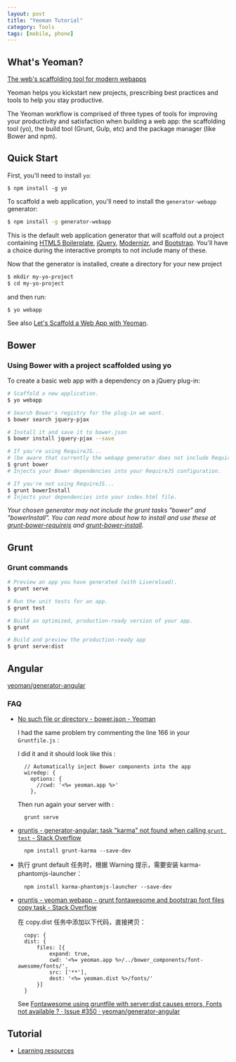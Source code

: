 ```yaml
---
layout: post
title: "Yeoman Tutorial"
category: Tools
tags: [mobile, phone]
--- 
```


## What's Yeoman?

[The web's scaffolding tool for modern webapps](http://yeoman.io/)

Yeoman helps you kickstart new projects, prescribing best practices and tools to help you stay productive.

The Yeoman workflow is comprised of three types of tools for improving your productivity and satisfaction when building a web app: the scaffolding tool (yo), the build tool (Grunt, Gulp, etc) and the package manager (like Bower and npm).

## Quick Start

First, you'll need to install `yo`:

    $ npm install -g yo

To scaffold a web application, you'll need to install the `generator-webapp` generator:

```sh
$ npm install -g generator-webapp
```

This is the default web application generator that will scaffold out a project containing [HTML5 Boilerplate](http://html5boilerplate.com/), [jQuery](http://jquery.com/), [Modernizr](http://modernizr.com/), and [Bootstrap](http://twbs.github.io/bootstrap). You'll have a choice during the interactive prompts to not include many of these.

Now that the generator is installed, create a directory for your new project

```sh
$ mkdir my-yo-project
$ cd my-yo-project
```

and then run:

```sh
$ yo webapp
```

See also [Let's Scaffold a Web App with Yeoman](http://yeoman.io/codelab.html).

## Bower

### Using Bower with a project scaffolded using yo

To create a basic web app with a dependency on a jQuery plug-in:

```sh
# Scaffold a new application.
$ yo webapp

# Search Bower's registry for the plug-in we want.
$ bower search jquery-pjax

# Install it and save it to bower.json
$ bower install jquery-pjax --save

# If you're using RequireJS...
# (be aware that currently the webapp generator does not include RequireJS and the following command only applies to generators that do)
$ grunt bower
# Injects your Bower dependencies into your RequireJS configuration.

# If you're not using RequireJS...
$ grunt bowerInstall
# Injects your dependencies into your index.html file.
```

_Your chosen generator may not include the grunt tasks "bower" and "bowerInstall". You can read more about how to install and use these at [grunt-bower-requirejs](https://github.com/yeoman/grunt-bower-requirejs) and [grunt-bower-install](https://github.com/stephenplusplus/grunt-bower-install)._

## Grunt

### Grunt commands

```sh
# Preview an app you have generated (with Livereload).
$ grunt serve

# Run the unit tests for an app.
$ grunt test

# Build an optimized, production-ready version of your app.
$ grunt

# Build and preview the production-ready app
$ grunt serve:dist
```

## Angular

[yeoman/generator-angular](https://github.com/yeoman/generator-angular)

### FAQ

- [No such file or directory - bower.json - Yeoman](http://stackoverflow.com/questions/25784986/yeoman-grunt-no-such-file-or-directory-bower-json)

    I had the same problem try commenting the line 166 in your `Gruntfile.js` : 

    I did it and it should look like this :

        // Automatically inject Bower components into the app
        wiredep: {
          options: {
            //cwd: '<%= yeoman.app %>'
          },

    Then run again your server with :

        grunt serve

- [gruntjs - generator-angular: task "karma" not found when calling `grunt test` - Stack Overflow](http://stackoverflow.com/questions/17313157/generator-angular-task-karma-not-found-when-calling-grunt-test)

        npm install grunt-karma --save-dev

- 执行 grunt default 任务时，根据 Warning 提示，需要安装 karma-phantomjs-launcher：

        npm install karma-phantomjs-launcher --save-dev

- [gruntjs - yeoman webapp - grunt fontawesome and bootstrap font files copy task - Stack Overflow](http://stackoverflow.com/questions/24123225/yeoman-webapp-grunt-fontawesome-and-bootstrap-font-files-copy-task)

    在 copy.dist 任务中添加以下代码，直接拷贝：

        copy: {
        dist: {
            files: [{
                expand: true,
                cwd: '<%= yeoman.app %>/../bower_components/font-awesome/fonts/',
                src: ['**'],
                dest: '<%= yeoman.dist %>/fonts/'
            }]
        }

    See [Fontawesome using gruntfile with server:dist causes errors, Fonts not available ? · Issue #350 · yeoman/generator-angular](https://github.com/yeoman/generator-angular/issues/350)

## Tutorial

- [Learning resources](http://yeoman.io/learning/resources.html)